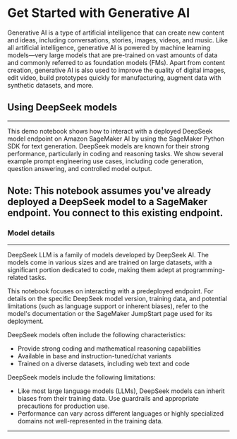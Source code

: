 # Get Started with Generative AI

Generative AI is a type of artificial intelligence that can create new content and ideas, including conversations, stories, images, videos, and music. Like all artificial intelligence, generative AI is powered by machine learning models—very large models that are pre-trained on vast amounts of data and commonly referred to as foundation models (FMs). Apart from content creation, generative AI is also used to improve the quality of digital images, edit video, build prototypes quickly for manufacturing, augment data with synthetic datasets, and more.

## Using DeepSeek models 

---
This demo notebook shows how to interact with a deployed DeepSeek model endpoint on Amazon SageMaker AI by using the SageMaker Python SDK for text generation. DeepSeek models are known for their strong performance, particularly in coding and reasoning tasks. We show several example prompt engineering use cases, including code generation, question answering, and controlled model output.

Note: This notebook assumes you've already deployed a DeepSeek model to a SageMaker endpoint. You connect to this existing endpoint.
---

### Model details

---
DeepSeek LLM is a family of models developed by DeepSeek AI. The models come in various sizes and are trained on large datasets, with a significant portion dedicated to code, making them adept at programming-related tasks. 

This notebook focuses on interacting with a predeployed endpoint. For details on the specific DeepSeek model version, training data, and potential limitations (such as language support or inherent biases), refer to the model's documentation or the SageMaker JumpStart page used for its deployment.

DeepSeek models often include the following characteristics:
- Provide strong coding and mathematical reasoning capabilities
- Available in base and instruction-tuned/chat variants
- Trained on a diverse datasets, including web text and code

DeepSeek models include the following limitations:
- Like most large language models (LLMs), DeepSeek models can inherit biases from their training data. Use guardrails and appropriate precautions for production use.
- Performance can vary across different languages or highly specialized domains not well-represented in the training data.

---